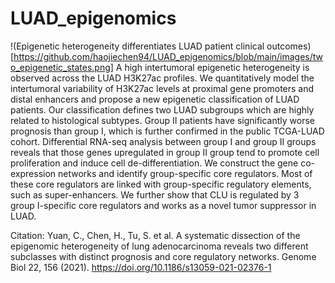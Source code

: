 ﻿# LUAD_epigenomics

!(Epigenetic heterogeneity differentiates LUAD patient clinical outcomes)[https://github.com/haojiechen94/LUAD_epigenomics/blob/main/images/two_epigenetic_states.png]
A high intertumoral epigenetic heterogeneity is observed across the LUAD H3K27ac profiles. We quantitatively model the intertumoral variability of H3K27ac levels at proximal gene promoters and distal enhancers and propose a new epigenetic classification of LUAD patients. Our classification defines two LUAD subgroups which are highly related to histological subtypes. Group II patients have significantly worse prognosis than group I, which is further confirmed in the public TCGA-LUAD cohort. Differential RNA-seq analysis between group I and group II groups reveals that those genes upregulated in group II group tend to promote cell proliferation and induce cell de-differentiation. We construct the gene co-expression networks and identify group-specific core regulators. Most of these core regulators are linked with group-specific regulatory elements, such as super-enhancers. We further show that CLU is regulated by 3 group I-specific core regulators and works as a novel tumor suppressor in LUAD.

 Citation: Yuan, C., Chen, H., Tu, S. et al. A systematic dissection of the epigenomic heterogeneity of lung adenocarcinoma reveals two different subclasses with distinct prognosis and core regulatory networks. Genome Biol 22, 156 (2021). https://doi.org/10.1186/s13059-021-02376-1
